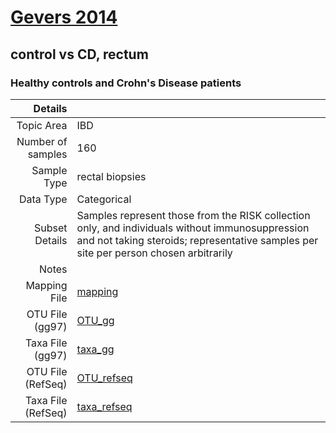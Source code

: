 # [Gevers 2014]( ../docs/gevers.html )
## control vs CD, rectum

### Healthy controls and Crohn's Disease patients

| Details                   |                                                           |
| ------------------------: |-----------------------------------------------------------|
| Topic Area                | IBD                                                |
| Number of samples         | 160                                         |
| Sample Type               | rectal biopsies                                         |
| Data Type                 | Categorical                                           |
| Subset Details            | Samples represent those from the RISK collection only, and individuals without immunosuppression and not taking steroids; representative samples per site per person chosen arbitrarily                                  |
| Notes                     |                                          |
| Mapping File              | [mapping]( ../datasets/gevers/mapping-rectum.txt)        |
| OTU File (gg97)           | [OTU_gg]( ../datasets/gevers/gg/otutable.txt)          |
| Taxa File (gg97)          | [taxa_gg]( ../datasets/gevers/gg/taxatable.txt)        |
| OTU File (RefSeq)         | [OTU_refseq]( ../datasets/gevers/refseq/otutable.txt)  |
| Taxa File (RefSeq)        | [taxa_refseq]( ../datasets/gevers/refseq/taxatable.txt)|